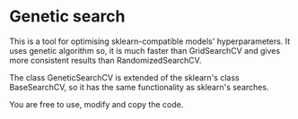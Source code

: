 # Genetic search 

This is a tool for optimising sklearn-compatible models' hyperparameters.
It uses genetic algorithm so, it is much faster than GridSearchCV and gives
more consistent results than RandomizedSearchCV.

The class GeneticSearchCV is extended of the sklearn's class BaseSearchCV, so
it has the same functionality as sklearn's searches.

You are free to use, modify and copy the code.
